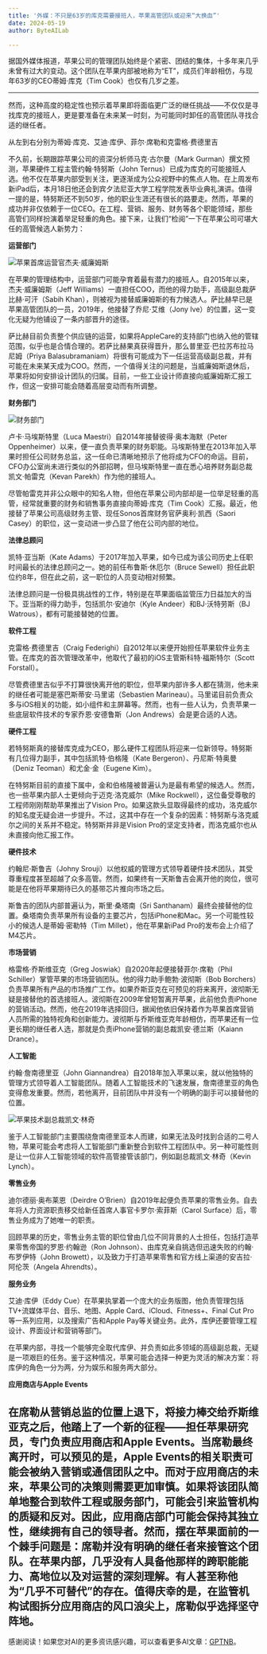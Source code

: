 ```yaml
---
title: '外媒：不只是63岁的库克需要接班人，苹果高管团队或迎来“大换血”'
date: 2024-05-19
author: ByteAILab

---
```


据国外媒体报道，苹果公司的管理团队始终是个紧密、团结的集体，十多年来几乎未曾有过大的变动。这个团队在苹果内部被地称为“ET”，成员们年龄相仿，与现年63岁的CEO蒂姆·库克（Tim Cook）也仅有几岁之差。

---
然而，这种高度的稳定性也预示着苹果即将面临更广泛的继任挑战——不仅仅是寻找库克的接班人，更是要准备在未来某一时刻，为可能同时卸任的高管团队寻找合适的继任者。

从左到右分别为蒂姆·库克、艾迪·库伊、菲尔·席勒和克雷格·费德里吉

不久前，长期跟踪苹果公司的资深分析师马克·古尔曼（Mark Gurman）撰文预测，苹果硬件工程主管约翰·特努斯（John Ternus）已成为库克的可能接班人选。他不仅在苹果内部受到关注，更逐渐成为公众视野中的焦点人物。在上周发布新iPad后，本月18日他还会到宾夕法尼亚大学工程学院发表毕业典礼演讲。值得一提的是，特努斯还不到50岁，他的职业生涯还有很长的路要走。然而，苹果的成功并非仅依赖于一位CEO。在工程、营销、服务、财务等各个职能领域，那些高管们同样扮演着举足轻重的角色。接下来，让我们“检阅”一下在苹果公司可堪大任的高管候选人新势力：

**运营部门**

![苹果首席运营官杰夫·威廉姆斯](http://www.jesonc.com/FoX9Ujjl0KfpZbqjWgnHJ59q6TEV)

在苹果的管理结构中，运营部门可能孕育着最有潜力的接班人。自2015年以来，杰夫·威廉姆斯（Jeff Williams）一直担任COO，而他的得力助手，高级副总裁萨比赫·可汗（Sabih Khan），则被视为接替威廉姆斯的有力候选人。萨比赫早已是苹果高管团队的一员，2019年，他接替了乔尼·艾维（Jony Ive）的位置，这一变化无疑为他铺设了一条内部晋升的途径。

萨比赫目前负责整个供应链的运营，如果将AppleCare的支持部门也纳入他的管辖范围，似乎也是合情合理的。若萨比赫果真获得晋升，那么普里亚·巴拉苏布拉马尼姆（Priya Balasubramaniam）将很有可能成为下一任运营高级副总裁，并有可能在未来某天成为COO。然而，一个值得关注的问题是，当威廉姆斯退休后，苹果将如何安排设计团队的归属。目前，一些工业设计师直接向威廉姆斯汇报工作，但这一安排可能会随着高层变动而有所调整。

**财务部门**

![财务部门](http://www.jesonc.com/FlQhy5oNLDoyv3IS0Dv7oNqOU8NJ)

卢卡·马埃斯特里（Luca Maestri）自2014年接替彼得·奥本海默（Peter Oppenheimer）以来，便一直负责苹果的财务职能。马埃斯特里在2013年加入苹果时担任公司财务总监，这一任命已清晰地预示了他将成为CFO的命运。目前，CFO办公室尚未进行类似的外部招聘，但马埃斯特里一直在悉心培养财务副总裁凯文·帕雷克（Kevan Parekh）作为他的接班人。

尽管帕雷克并非公众眼中的知名人物，但他在苹果公司内部却是一位举足轻重的高管，经常就重要的财务和销售事务直接向蒂姆·库克（Tim Cook）汇报。最近，他接替了苹果公司高级财务主管、现任Sonos首席财务官萨奥利·凯西（Saori Casey）的职位，这一变动进一步凸显了他在公司内部的地位。

**法律总顾问**

凯特·亚当斯（Kate Adams）于2017年加入苹果，如今已成为该公司历史上任职时间最长的法律总顾问之一。她的前任布鲁斯·休厄尔（Bruce Sewell）担任此职位约8年，但在此之前，这一职位的人员变动相对频繁。

法律总顾问是一份极具挑战性的工作，特别是在苹果面临监管压力日益加大的当下。亚当斯的得力助手，包括凯尔·安迪尔（Kyle Andeer）和BJ·沃特劳斯（BJ Watrous），都有可能接替她的位置。

**软件工程**

克雷格·费德里吉（Craig Federighi）自2012年以来便开始担任苹果软件业务主管。在库克的首次管理改革中，他取代了最初的iOS主管斯科特·福斯特尔（Scott Forstall）。

尽管费德里吉似乎不打算很快离开他的职位，但苹果内部许多人都在猜测，他未来的继任者可能是塞巴斯蒂安·马里诺（Sebastien Marineau）。马里诺目前负责众多与iOS相关的功能，如小组件和主屏幕等。然而，也有一些人认为，负责苹果一些底层软件技术的专家乔恩·安德鲁斯（Jon Andrews）会是更合适的人选。

**硬件工程**

若特努斯真的接替库克成为CEO，那么硬件工程团队将迎来一位新领导。特努斯有几位得力副手，其中包括凯特·伯格隆（Kate Bergeron）、丹尼斯·特奥曼（Deniz Teoman）和尤金·金（Eugene Kim）。

在特努斯目前的直接下属中，金和伯格隆被普遍认为是最有希望的候选人。然而，也一些苹果内部人士更倾向于迈克·洛克威尔（Mike Rockwell），这位备受尊敬的工程师刚刚帮助苹果推出了Vision Pro。如果这款头显取得最终的成功，洛克威尔的知名度无疑会进一步提升。不过，这其中存在一个复杂的因素：特努斯与洛克威尔之间的关系并不稳定。特努斯并非是Vision Pro的坚定支持者，而洛克威尔也从未直接向他汇报工作。

**硬件技术**

约翰尼·斯鲁吉（Johny Srouji）以他权威的管理方式领导着硬件技术团队，其受尊重程度甚至超越了众多高管。然而，如果终有一天斯鲁吉会离开他的岗位，很可能是在他将苹果期待已久的基带芯片推向市场之后。

斯鲁吉的团队内部普遍认为，斯里·桑塔南（Sri Santhanam）最终会接替他的位置。桑塔南负责苹果所有设备的主要芯片，包括iPhone和Mac。另一个可能性较小的候选人是蒂姆·密勒特（Tim Millet），他在苹果新iPad Pro的发布会上介绍了M4芯片。

**市场营销**

格雷格·乔斯维亚克（Greg Joswiak）自2020年起便接替菲尔·席勒（Phil Schiller）掌管苹果的市场营销团队。他的得力助手鲍勃·波彻斯（Bob Borchers）负责苹果所有产品的市场推广工作。如果乔斯亚克在可预见的将来离开，波彻斯无疑是接替他的首选接班人。波彻斯在2009年曾短暂离开苹果，此前他负责iPhone的营销活动。然而，他在2019年选择回归，据闻他依旧保持着作为苹果首席营销人员所需的独特视角和创新能力。波彻斯与乔斯维亚克年龄相仿，而苹果还有一位更长期的继任者人选，那就是负责iPhone营销的副总裁凯安·德兰斯（Kaiann Drance）。

**人工智能**

约翰·詹南德里亚（John Giannandrea）自2018年加入苹果以来，就以他独特的管理方式领导着人工智能团队。随着人工智能技术的飞速发展，詹南德里亚的角色变得愈发重要。然而，若他离开，目前团队中并没有一个明确的副手可以接替他的位置。

![苹果技术副总裁凯文·林奇](http://www.jesonc.com/FlkuIoULANm-KlGjGwXB4rz6Yq8G)

鉴于人工智能部门主要围绕詹南德里亚本人而建，如果无法及时找到合适的二号人物，苹果可能会考虑将人工智能部门重新整合到软件工程团队中。另一种可能性则是让一位非人工智能领域的软件高管接管该部门，例如副总裁凯文·林奇（Kevin Lynch）。

**零售业务**

迪尔德丽·奥布莱恩（Deirdre O’Brien）自2019年起便负责苹果的零售业务。自去年将人力资源职责移交给新任首席人事官卡罗尔·索菲斯（Carol Surface）后，零售业务成为了她唯一的职责。

回顾苹果的历史，零售业务主管的职位曾由几位不同背景的人士担任，包括打造苹果零售帝国的罗恩·约翰逊（Ron Johnson）、由库克亲自挑选但迅速失败的约翰·布罗伊特（John Browett），以及致力于打造苹果零售和官方线上渠道的安吉拉·阿伦茨（Angela Ahrendts）。

**服务业务**

艾迪·库伊（Eddy Cue）在苹果执掌着一个庞大的业务版图，他负责管理包括TV+流媒体平台、音乐、地图、Apple Card、iCloud、Fitness+、Final Cut Pro等一系列应用，以及搜索广告和Apple Pay等关键业务。此外，库伊还要管理工程设计、界面设计和营销等部门。

在苹果内部，寻找一个能够完全取代库伊、并负责如此多领域的高级副总裁，无疑是一项艰巨的任务。鉴于这种情况，苹果可能会选择一种更为灵活的解决方案：将库伊的角色一分为两，分为娱乐和服务两大部分。

**应用商店与Apple Events**

在席勒从营销总监的位置上退下，将接力棒交给乔斯维亚克之后，他踏上了一个新的征程——担任苹果研究员，专门负责应用商店和Apple Events。当席勒最终离开时，可以预见的是，Apple Events的相关职责可能会被纳入营销或通信团队之中。而对于应用商店的未来，苹果公司的决策则需要更加审慎。如果将该团队简单地整合到软件工程或服务部门，可能会引来监管机构的质疑和反对。因此，应用商店部门可能会保持其独立性，继续拥有自己的领导者。然而，摆在苹果面前的一个棘手问题是：席勒并没有明确的继任者来接管这个团队。在苹果内部，几乎没有人具备他那样的跨职能能力、高地位以及对运营的深刻理解。有人甚至称他为“几乎不可替代”的存在。值得庆幸的是，在监管机构试图拆分应用商店的风口浪尖上，席勒似乎选择坚守阵地。
---
感谢阅读！如果您对AI的更多资讯感兴趣，可以查看更多AI文章：[GPTNB](https://gptnb.com)。